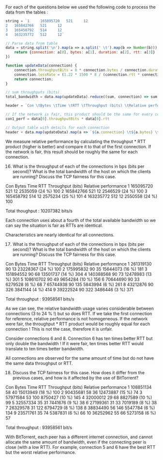 For each of the questions below we used the following code to process the data
from the tables :

```js
string = `1     165095720   521     12
2   165842766   521     12
3   165458792   514     12
4   163235772   512     12`

// Parse data from table
data = string.split('\n').map(a => a.split(' \t').map(b => Number(b))).map(a => {
    return {connection: a[0], bytes: a[1], duration: a[2], rtt: a[3]}
})

function updateData(connection) {
    connection.throughputBits = 8 * connection.bytes / connection.duration;
    connection.lossRate = (1.22 * 1500 * 8 / (connection.rtt * connection.throughputBits)) ** 2;
    return connection;
}

// sum throughputs (bits)
total_bandwidth = data.map(updateData).reduce((sum, connection) => sum + connection.throughputBits, 0) 

header = `Con \tBytes \tTime \tRTT \tThroughput (bits) \tRelative performance\n` 

// If the network is fair, this product should be the same for every connection
con1_perf = data[0].throughputBits * data[0].rtt 

// Output table with details for each connection
header + data.map(updateData).map(a => `${a.connection} \t${a.bytes} \t${a.duration} \t${a.rtt} \t${Math.floor(a.throughputBits)} \t(${Math.floor(100*a.throughputBits / total_bandwidth)} %) \t${Math.floor(a.throughputBits * a.rtt * 100 / con1_perf)}`).join('\n')
```

We measure relative performance by calculating the throughput * RTT product
(higher is better) and compare it to that of the first connection. If the
network is fair, this result should be roughly the same for each connection.


16. What is the throughput of each of the connections in bps (bits per second)?
    What is the total bandwidth of the host on which the clients are running?
    Discuss the TCP fairness for this case.

Con	Bytes 	    Time 	RTT	Throughput (bits) 	Relative performance
1 	165095720 	521 	12 	2535059 	(24 %) 	100
2 	165842766 	521 	12 	2546529 	(24 %) 	100
3 	165458792 	514 	12 	2575234 	(25 %) 	101
4 	163235772 	512 	12 	2550558 	(24 %) 	100

Total thoughput : 10207382 bits/s

Each connection uses about a fourth of the total available bandwidth so we can
say the situation is fair as RTTs are identical.

Characteristics are nearly identical for all connections.

17. What is the throughput of each of the connections in bps (bits per second)?
    What is the total bandwidth of the host on which the clients are running?
    Discuss the TCP fairness for this case.

Con	Bytes 	    Time 	RTT 	Throughput (bits) 	Relative performance
1 	261319130 	90 	    13 	    23228367 	(24 %) 	100
2 	175995832 	90 	    35 	    15644073 	(16 %) 	181
3 	151894552 	90 	    68 	    13501737 	(14 %) 	304
4 	140388568 	90 	    73 	    12478983 	(13 %) 	301
5 	108610702 	90 	    49 	    9654284 	(10 %) 	156
6 	70644690 	90 	    33 	    6279528 	(6 %) 	68
7 	65744938 	90 	    135 	5843994 	(6 %) 	261
8 	43212876 	90 	    326 	3841144 	(4 %) 	414
9 	39222524 	90 	    322 	3486446 	(3 %) 	371

Total throughput : 93958561 bits/s

As we can see, the relative bandwidth usage varies considerable between
connections (3 to 24 % !) but so does RTT. If we take the first connection for
reference, relative performance is not homogeneous. If the network were fair,
the throughput * RTT product would be roughly equal for each connection ! This
is not the case, therefore it is unfair.

Consider connections 6 and 8. Connection 6 has ten times better RTT but only
double the bandwidth ! If it were fair, ten times better RTT would translate to
ten times better bandwidth.

All connections are observed for the same amount of time but do not have the
same data throughput or RTT.

18. Discuss the TCP fairness for this case. How does it differ from the
    previous cases, and how is it affected by the use of BitTorrent?

Con	Bytes 	    Time 	RTT 	Throughput (bits) 	Relative performance
1 	108851134 	58 	    40 	    15013949 	(18 %) 	100
2 	90435681 	58 	    36 	    12473887 	(15 %) 	74
3 	57971584 	53 	    100 	8750427 	(10 %) 	145
4 	32000012 	29 	    68 	    8827589 	(10 %) 	99
5 	32557334 	35 	    31 	    7441676 	(9 %) 	38
6 	27199361 	31 	    33 	    7019189 	(8 %) 	38
7 	26329578 	31 	    122 	6794729 	(8 %) 	138
8 	38834490 	56 	    146 	5547784 	(6 %) 	134
9 	23571761 	35 	    74 	    5387831 	(6 %) 	66
10 	36252962 	55 	    66 	    5273158 	(6 %) 	57

Total throughput : 93958561 bit/s

With BitTorrent, each peer has a different internet connection, and cannot
allocate the same amount of bandwidth, even if the connecting peer is close
(with a low RTT). For example, connection 5 and 6 have the best RTT but the
worst relative performance.
